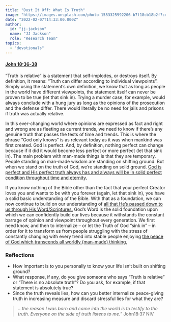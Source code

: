 ```yaml
---
title: "Dust It Off: What Is Truth"
image: "https://images.unsplash.com/photo-1583325992206-b7f18cb18b2f?crop=entropy&cs=srgb&fm=jpg&ixid=Mnw5NjYxfDB8MXxzZWFyY2h8MTB8fFRydXRofGVufDB8fHx8MTYxODIzNjM3Mw&ixlib=rb-1.2.1&q=85"
date: "2022-02-07T14:33:00.000Z"
author:
  id: "jj-jackson"
  name: "JJ Jackson"
  role: "Research Team"
topics:
  - "devotionals"
---
```

#### [John 18:36-38][1]

“Truth is relative” is a statement that self-implodes, or destroys itself. By definition, it means: “Truth can differ according to individual viewpoints”. Simply using the statement’s own definition, we know that as long as people in the world have different viewpoints, the statement itself can never be proven to be true (let that sink in). Trying a murder case, for example, would always conclude with a hung jury as long as the opinions of the prosecution and the defense differ. There would literally be no need for jails and prisons if truth was actually relative.

In this ever-changing world where opinions are expressed as fact and right and wrong are as fleeting as current trends, we need to know if there’s any genuine truth that passes the tests of time and trends. This is where the phrase “God only knows” is as relevant today as it was when mankind was first created. God is perfect. And, by definition, nothing perfect can change because if it did it would become less perfect or more perfect (let that sink in). The main problem with man-made things is that they are temporary. People standing on man-made wisdom are standing on shifting ground. But when we stand on the truth of God, we’re standing on solid ground. [God is perfect and His perfect truth always has and always will be in solid perfect condition throughout time and eternity.][2]

If you know nothing of the Bible other than the fact that your perfect Creator loves you and wants to be with you forever (again, let that sink in), you have a solid basic understanding of the Bible. With that as a foundation, we can now continue to build on our understanding of [all that He’s passed down to us through His Word/Scriptures.][4] God’s Word is the solid foundation upon which we can confidently build our lives because it withstands the constant barrage of opinion and viewpoint throughout every generation. We first need know, and then to internalize – or let the Truth of God “sink in” – in order for it to transform us from people struggling with the stress of constantly changing with every trend into stable people enjoying [the peace of God which transcends all worldly (man-made) thinking.][3]

### Reflections
- How important is to you personally to know your life isn’t built on shifting ground?
- What response, if any, do you give someone who says “Truth is relative” or “There is no absolute truth”? Do you ask, for example, if that statement is absolutely true?
- Since the truth reveals lies, how can you better internalize peace-giving truth in increasing measure and discard stressful lies for what they are?

> _...the reason I was born and came into the world is to testify to the truth. Everyone on the side of truth listens to me.”_ John18:37 NIV

[1]: https://www.biblegateway.com/passage/?search=John+18%3A36-38&version=NIV
[2]: https://biblehub.com/matthew/24-35.htm
[3]: https://biblehub.com/philippians/4-7.htm
[4]: https://biblehub.com/2_timothy/3-16.htm
